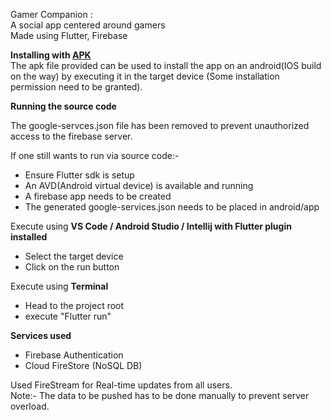Gamer Companion :  
A social app centered around gamers  
Made using Flutter, Firebase  

**Installing with [APK](https://drive.google.com/file/d/1WaXHkoFYqeqQpIYtmZJW5XM1bvgUhwwx/view?usp=sharing)**  
The apk file provided can be used to install the app on an android(IOS build on the way) by executing it in the target device (Some installation permission need to be granted).

**Running the source code**

The google-servces.json file has been removed to prevent unauthorized access to the firebase server.  

If one still wants to run via source code:- 
 - Ensure Flutter sdk is setup
 - An AVD(Android virtual device) is available and running
 - A firebase app needs to be created
 - The generated google-services.json needs to be placed in android/app  

Execute using **VS Code / Android Studio / Intellij with Flutter plugin installed**
 - Select the target device
 - Click on the run button  

Execute using **Terminal**
 - Head to the project root
 - execute "Flutter run"


**Services used**  
- Firebase Authentication
- Cloud FireStore (NoSQL DB)

Used FireStream for Real-time updates from all users.  
Note:- The data to be pushed has to be done manually to prevent server overload.

